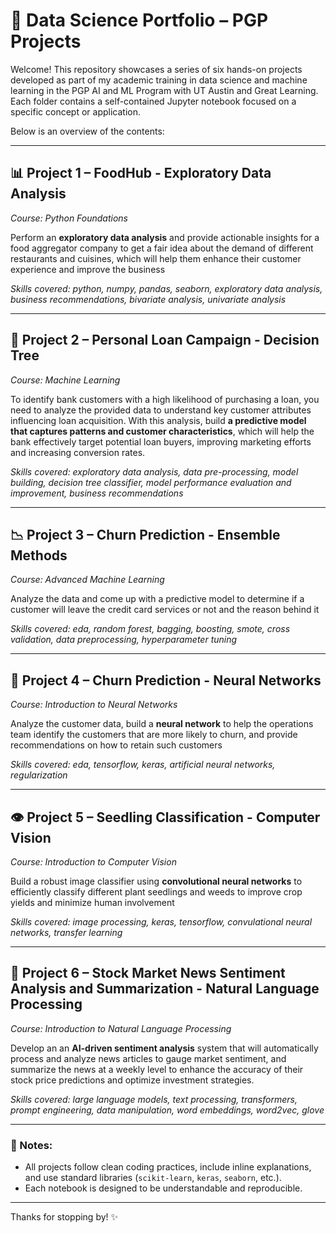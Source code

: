 # 🧠 Data Science Portfolio – PGP Projects

Welcome! This repository showcases a series of six hands-on projects developed as part of my academic training in data science and machine learning in the PGP AI and ML Program with UT Austin and Great Learning. Each folder contains a self-contained Jupyter notebook focused on a specific concept or application.

Below is an overview of the contents:

---

## 📊 Project 1 – FoodHub - Exploratory Data Analysis

*Course: Python Foundations*

Perform an **exploratory data analysis** and provide actionable insights for a food aggregator company to get a fair idea about the demand of different restaurants and cuisines, which will help them enhance their customer experience and improve the business

*Skills covered: python, numpy, pandas, seaborn, exploratory data analysis, business recommendations, bivariate analysis, univariate analysis*

---

## 🌲 Project 2 – Personal Loan Campaign - Decision Tree

*Course: Machine Learning*

To identify bank customers with a high likelihood of purchasing a loan, you need to analyze the provided data to understand key customer attributes influencing loan acquisition. With this analysis, build **a predictive model that captures patterns and customer characteristics**, which will help the bank effectively target potential loan buyers, improving marketing efforts and increasing conversion rates.

*Skills covered: exploratory data analysis, data pre-processing, model building, decision tree classifier, model performance evaluation and improvement, business recommendations*

---

## 📉 Project 3 – Churn Prediction - Ensemble Methods

*Course: Advanced Machine Learning*

Analyze the data and come up with a predictive model to determine if a customer will leave the credit card services or not and the reason behind it

*Skills covered: eda, random forest, bagging, boosting, smote, cross validation, data preprocessing, hyperparameter tuning*

---

## 🧠 Project 4 – Churn Prediction - Neural Networks
*Course: Introduction to Neural Networks*

Analyze the customer data, build a **neural network** to help the operations team identify the customers that are more likely to churn, and provide recommendations on how to retain such customers

*Skills covered: eda, tensorflow, keras, artificial neural networks, regularization*

---

## 👁️ Project 5 – Seedling Classification - Computer Vision
*Course: Introduction to Computer Vision*

Build a robust image classifier using **convolutional neural networks** to efficiently classify different plant seedlings and weeds to improve crop yields and minimize human involvement

*Skills covered: image processing, keras, tensorflow, convulational neural networks, transfer learning*

---

## 💬 Project 6 – Stock Market News Sentiment Analysis and Summarization - Natural Language Processing 
*Course: Introduction to Natural Language Processing*

Develop an an **AI-driven sentiment analysis** system that will automatically process and analyze news articles to gauge market sentiment, and summarize the news at a weekly level to enhance the accuracy of their stock price predictions and optimize investment strategies.

*Skills covered: large language models, text processing, transformers, prompt engineering, data manipulation, word embeddings, word2vec, glove*

---

### 📌 Notes:
- All projects follow clean coding practices, include inline explanations, and use standard libraries (`scikit-learn`, `keras`, `seaborn`, etc.).
- Each notebook is designed to be understandable and reproducible.

---

Thanks for stopping by! ✨